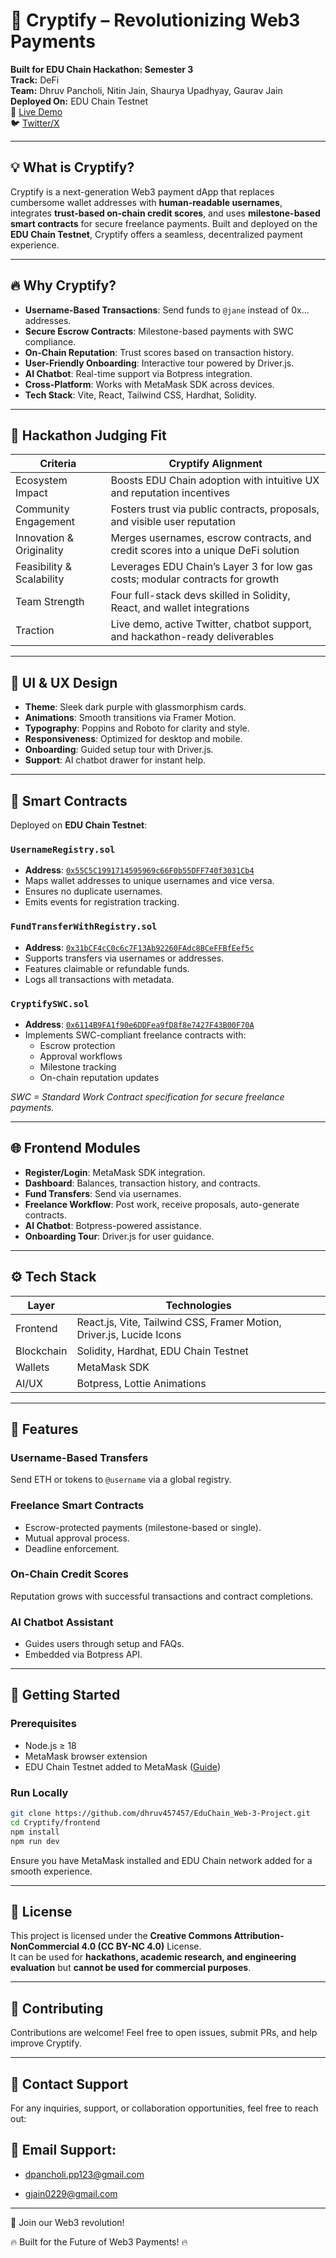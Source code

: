 # 🚀 Cryptify – Revolutionizing Web3 Payments

**Built for EDU Chain Hackathon: Semester 3**  
**Track:** DeFi  
**Team:** Dhruv Pancholi, Nitin Jain, Shaurya Upadhyay, Gaurav Jain  
**Deployed On:** EDU Chain Testnet  
🔗 [Live Demo](https://cryptify-defi.vercel.app/)  
🐦 [Twitter/X](https://x.com/CryptifySecure)

---

## 💡 What is Cryptify?

Cryptify is a next-generation Web3 payment dApp that replaces cumbersome wallet addresses with **human-readable usernames**, integrates **trust-based on-chain credit scores**, and uses **milestone-based smart contracts** for secure freelance payments. Built and deployed on the **EDU Chain Testnet**, Cryptify offers a seamless, decentralized payment experience.

---

## 🔥 Why Cryptify?

- **Username-Based Transactions**: Send funds to `@jane` instead of 0x... addresses.
- **Secure Escrow Contracts**: Milestone-based payments with SWC compliance.
- **On-Chain Reputation**: Trust scores based on transaction history.
- **User-Friendly Onboarding**: Interactive tour powered by Driver.js.
- **AI Chatbot**: Real-time support via Botpress integration.
- **Cross-Platform**: Works with MetaMask SDK across devices.
- **Tech Stack**: Vite, React, Tailwind CSS, Hardhat, Solidity.

---

## 🧠 Hackathon Judging Fit

| **Criteria**              | **Cryptify Alignment**                                                                 |
|---------------------------|---------------------------------------------------------------------------------------|
| Ecosystem Impact          | Boosts EDU Chain adoption with intuitive UX and reputation incentives                |
| Community Engagement      | Fosters trust via public contracts, proposals, and visible user reputation           |
| Innovation & Originality  | Merges usernames, escrow contracts, and credit scores into a unique DeFi solution    |
| Feasibility & Scalability | Leverages EDU Chain’s Layer 3 for low gas costs; modular contracts for growth        |
| Team Strength             | Four full-stack devs skilled in Solidity, React, and wallet integrations             |
| Traction                  | Live demo, active Twitter, chatbot support, and hackathon-ready deliverables         |

---

## 🎨 UI & UX Design

- **Theme**: Sleek dark purple with glassmorphism cards.
- **Animations**: Smooth transitions via Framer Motion.
- **Typography**: Poppins and Roboto for clarity and style.
- **Responsiveness**: Optimized for desktop and mobile.
- **Onboarding**: Guided setup tour with Driver.js.
- **Support**: AI chatbot drawer for instant help.

---

## 🔐 Smart Contracts

Deployed on **EDU Chain Testnet**:

### `UsernameRegistry.sol`
- **Address**: [`0x55C5C1991714595969c66F0b55DFF740f3031Cb4`](https://edu-chain-testnet-explorer.com/address/0x55C5C1991714595969c66F0b55DFF740f3031Cb4)  
- Maps wallet addresses to unique usernames and vice versa.
- Ensures no duplicate usernames.
- Emits events for registration tracking.

### `FundTransferWithRegistry.sol`
- **Address**: [`0x31bCF4cC0c6c7F13Ab92260FAdc8BCeFFBfEef5c`](https://edu-chain-testnet-explorer.com/address/0x31bCF4cC0c6c7F13Ab92260FAdc8BCeFFBfEef5c)  
- Supports transfers via usernames or addresses.
- Features claimable or refundable funds.
- Logs all transactions with metadata.

### `CryptifySWC.sol`
- **Address**: [`0x6114B9FA1f90e6DDFea9fD8f8e7427F43B00F70A`](https://edu-chain-testnet-explorer.com/address/0x6114B9FA1f90e6DDFea9fD8f8e7427F43B00F70A)  
- Implements SWC-compliant freelance contracts with:
  - Escrow protection
  - Approval workflows
  - Milestone tracking
  - On-chain reputation updates

*SWC = Standard Work Contract specification for secure freelance payments.*

---

## 🌐 Frontend Modules

- **Register/Login**: MetaMask SDK integration.
- **Dashboard**: Balances, transaction history, and contracts.
- **Fund Transfers**: Send via usernames.
- **Freelance Workflow**: Post work, receive proposals, auto-generate contracts.
- **AI Chatbot**: Botpress-powered assistance.
- **Onboarding Tour**: Driver.js for user guidance.

---

## ⚙️ Tech Stack

| **Layer**     | **Technologies**                                                      |
|---------------|----------------------------------------------------------------------|
| Frontend      | React.js, Vite, Tailwind CSS, Framer Motion, Driver.js, Lucide Icons |
| Blockchain    | Solidity, Hardhat, EDU Chain Testnet                                 |
| Wallets       | MetaMask SDK                                                 |
| AI/UX         | Botpress, Lottie Animations                                  |

---

## 📜 Features

### Username-Based Transfers
Send ETH or tokens to `@username` via a global registry.

### Freelance Smart Contracts
- Escrow-protected payments (milestone-based or single).
- Mutual approval process.
- Deadline enforcement.

### On-Chain Credit Scores
Reputation grows with successful transactions and contract completions.

### AI Chatbot Assistant
- Guides users through setup and FAQs.
- Embedded via Botpress API.

---

## 🚀 Getting Started

### Prerequisites
- Node.js ≥ 18
- MetaMask browser extension
- EDU Chain Testnet added to MetaMask ([Guide](https://docs.educhain.io))

### Run Locally
```bash
git clone https://github.com/dhruv457457/EduChain_Web-3-Project.git
cd Cryptify/frontend
npm install
npm run dev
```

Ensure you have MetaMask installed and EDU Chain network added for a smooth experience.

---

## 📄 License
This project is licensed under the **Creative Commons Attribution-NonCommercial 4.0 (CC BY-NC 4.0)** License.  
It can be used for **hackathons, academic research, and engineering evaluation** but **cannot be used for commercial purposes**. 

---

## 🤝 Contributing
Contributions are welcome! Feel free to open issues, submit PRs, and help improve Cryptify.

---

## 📧 Contact Support
For any inquiries, support, or collaboration opportunities, feel free to reach out:

## 📧 Email Support:

- dpancholi.pp123@gmail.com

- gjain0229@gmail.com

---


🚀 Join our Web3 revolution!

🔥 Built for the Future of Web3 Payments! 🔥
